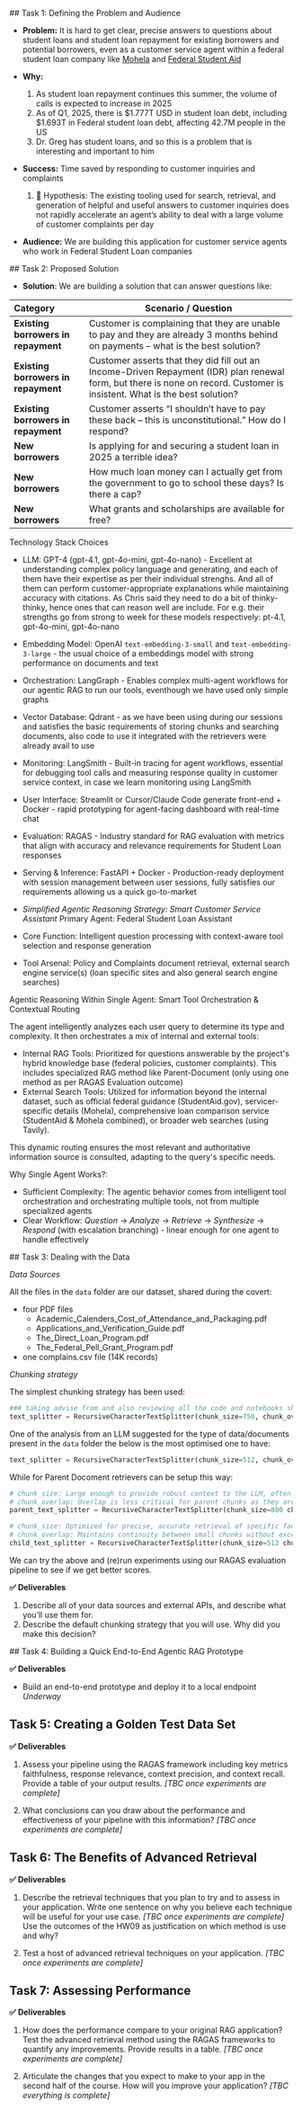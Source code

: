 ## Task 1: Defining the Problem and Audience

* **Problem:** It is hard to get clear, precise answers to questions about student loans and student loan repayment for existing borrowers and potential borrowers, even as a customer service agent within a federal student loan company like [Mohela](https://www.mohela.com/) and [Federal Student Aid](https://studentaid.gov/)

* **Why:**  
  1. As student loan repayment continues this summer, the volume of calls is expected to increase in 2025
  2. As of Q1, 2025, there is $1.777T USD in student loan debt, including $1.693T in Federal student loan debt, affecting 42.7M people in the US
  3. Dr. Greg has student loans, and so this is a problem that is interesting and important to him
* **Success:** Time saved by responding to customer inquiries and complaints
  1. 🧪 Hypothesis: The existing tooling used for search, retrieval, and generation of helpful and useful answers to customer inquiries does not rapidly accelerate an agent’s ability to deal with a large volume of customer complaints per day
* **Audience:** We are building this application for customer service agents who work in Federal Student Loan companies

## Task 2: Proposed Solution
* **Solution**: We are building a solution that can answer questions like:

| Category | Scenario / Question |
| :---- | ----- |
| **Existing borrowers in repayment** | Customer is complaining that they are unable to pay and they are already 3 months behind on payments – what is the best solution? |
| **Existing borrowers in repayment** | Customer asserts that they did fill out an Income-Driven Repayment (IDR) plan renewal form, but there is none on record. Customer is insistent. What is the best solution? |
| **Existing borrowers in repayment** | Customer asserts “I shouldn’t have to pay these back – this is unconstitutional.” How do I respond? |
| **New borrowers** | Is applying for and securing a student loan in 2025 a terrible idea? |
| **New borrowers** | How much loan money can I actually get from the government to go to school these days? Is there a cap? |
| **New borrowers** | What grants and scholarships are available for free? |


Technology Stack Choices

- LLM: GPT-4 (gpt-4.1, gpt-4o-mini, gpt-4o-nano) - Excellent at understanding complex policy language and generating, and each of them have their expertise as per their individual strenghs. And all of them can perform customer-appropriate explanations while maintaining accuracy with citations. As Chris said they need to do a bit of thinky-thinky, hence ones that can reason well are include. For e.g. their strengths go from strong to week for these models respectively: pt-4.1, gpt-4o-mini, gpt-4o-nano
- Embedding Model: OpenAI `text-embedding-3-small` and `text-embedding-3-large` - the usual choice of a embeddings model with strong performance on documents and text
- Orchestration: LangGraph - Enables complex multi-agent workflows for our agentic RAG to run our tools, eventhough we have used only simple graphs
- Vector Database: Qdrant - as we have been using during our sessions and satisfies the basic requirements of storing chunks and searching documents, also code to use it integrated with the retrievers were already avail to use
- Monitoring: LangSmith - Built-in tracing for agent workflows, essential for debugging tool calls and measuring response quality in customer service context, in case we learn monitoring using LangSmith
- User Interface: Streamlit or Cursor/Claude Code generate front-end + Docker - rapid prototyping for agent-facing dashboard with real-time chat
- Evaluation: RAGAS - Industry standard for RAG evaluation with metrics that align with accuracy and relevance requirements for Student Loan responses
- Serving & Inference: FastAPI + Docker - Production-ready deployment with session management between user sessions, fully satisfies our requirements allowing us a quick go-to-market

- _Simplified Agentic Reasoning Strategy: Smart Customer Service Assistant_
Primary Agent: Federal Student Loan Assistant
- Core Function: Intelligent question processing with context-aware tool selection and response generation
- Tool Arsenal: Policy and Complaints document retrieval, external search engine service(s) (loan specific sites and also general search engine searches)

Agentic Reasoning Within Single Agent: Smart Tool Orchestration & Contextual Routing

  The agent intelligently analyzes each user query to determine its type and complexity. It then orchestrates a mix of
  internal and external tools:

   * Internal RAG Tools: Prioritized for questions answerable by the project's hybrid knowledge base (federal policies,
      customer complaints). This includes specialized RAG method like Parent-Document (only using one method as per RAGAS Evaluation outcome)
   * External Search Tools: Utilized for information beyond the internal dataset, such as official federal guidance
     (StudentAid.gov), servicer-specific details (Mohela), comprehensive loan comparison service (StudentAid & Mohela combined), or broader web searches (using Tavily).

  This dynamic routing ensures the most relevant and authoritative information source is consulted, adapting to the query's specific needs.

Why Single Agent Works?:
- Sufficient Complexity: The agentic behavior comes from intelligent tool orchestration and orchestrating multiple tools, not from multiple specialized agents
- Clear Workflow: _Question_ → _Analyze_ → _Retrieve_ → _Synthesize_ → _Respond_ (with escalation branching) - linear enough for one agent to handle effectively

## Task 3: Dealing with the Data

_Data Sources_

All the files in the `data` folder are our dataset, shared during the covert:
- four PDF files 
  - Academic_Calenders_Cost_of_Attendance_and_Packaging.pdf
  - Applications_and_Verification_Guide.pdf
  - The_Direct_Loan_Program.pdf
  - The_Federal_Pell_Grant_Program.pdf
- one complains.csv file (14K records)

_Chunking strategy_

The simplest chunking strategy has been used:
```python
### taking advise from and also reviewing all the code and notebooks shared on RAG and works (legacy implementation)
text_splitter = RecursiveCharacterTextSplitter(chunk_size=750, chunk_overlap=100)
```
One of the analysis from an LLM suggested for the type of data/documents present in the `data` folder the below is the most optimised one to have:
```python
text_splitter = RecursiveCharacterTextSplitter(chunk_size=512, chunk_overlap=50)
```

While for Parent Docoment retrievers can be setup this way:
```python
# chunk_size: Large enough to provide robust context to the LLM, often capturing a complete, self-contained section of the handbook.
# chunk_overlap: Overlap is less critical for parent chunks as they are not directly used for similarity search.
parent_text_splitter = RecursiveCharacterTextSplitter(chunk_size=800 chunk_overlap=50)  ### improving to better config (previously chunk_size=1500 chunk_overlap=0)

# chunk_size: Optimized for precise, accurate retrieval of specific facts and regulations.
# chunk_overlap: Maintains continuity between small chunks without excessive redundancy.
child_text_splitter = RecursiveCharacterTextSplitter(chunk_size=512 chunk_overlap=50)
```
We can try the above and (re)run experiments using our RAGAS evaluation pipeline to see if we get better scores.

**✅ Deliverables**
1. Describe all of your data sources and external APIs, and describe what you’ll use them for.
2. Describe the default chunking strategy that you will use.  Why did you make this decision?

## Task 4: Building a Quick End-to-End Agentic RAG Prototype

**✅ Deliverables**
- Build an end-to-end prototype and deploy it to a local endpoint
_Underway_

## Task 5: Creating a Golden Test Data Set

**✅ Deliverables**
1. Assess your pipeline using the RAGAS framework including key metrics faithfulness, response relevance, context precision, and context recall.  Provide a table of your output results.
_[TBC once experiments are complete]_

2. What conclusions can you draw about the performance and effectiveness of your pipeline with this information?
_[TBC once experiments are complete]_

## Task 6: The Benefits of Advanced Retrieval

**✅ Deliverables**
1. Describe the retrieval techniques that you plan to try and to assess in your application. Write one sentence on why you believe each technique will be useful for your use case.
_[TBC once experiments are complete]_
Use the outcomes of the HW09 as justification on which method is use and why?

2. Test a host of advanced retrieval techniques on your application.
_[TBC once experiments are complete]_

## Task 7: Assessing Performance

**✅ Deliverables**
1. How does the performance compare to your original RAG application?  Test the advanced retrieval method using the RAGAS frameworks to quantify any improvements.  Provide results in a table.
_[TBC once experiments are complete]_

2. Articulate the changes that you expect to make to your app in the second half of the course. How will you improve your application?
_[TBC everything is complete]_